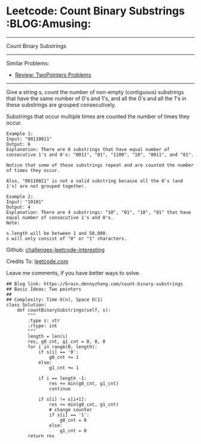 # Leetcode: Count Binary Substrings     :BLOG:Amusing:


---

Count Binary Substrings  

---

Similar Problems:  
-   [Review: TwoPointers Problems](https://brain.dennyzhang.com/review-twopointer)

---

Give a string s, count the number of non-empty (contiguous) substrings that have the same number of 0's and 1's, and all the 0's and all the 1's in these substrings are grouped consecutively.  

Substrings that occur multiple times are counted the number of times they occur.  

    Example 1:
    Input: "00110011"
    Output: 6
    Explanation: There are 6 substrings that have equal number of consecutive 1's and 0's: "0011", "01", "1100", "10", "0011", and "01".
    
    Notice that some of these substrings repeat and are counted the number of times they occur.
    
    Also, "00110011" is not a valid substring because all the 0's (and 1's) are not grouped together.

    Example 2:
    Input: "10101"
    Output: 4
    Explanation: There are 4 substrings: "10", "01", "10", "01" that have equal number of consecutive 1's and 0's.
    Note:
    
    s.length will be between 1 and 50,000.
    s will only consist of "0" or "1" characters.

Github: [challenges-leetcode-interesting](https://github.com/DennyZhang/challenges-leetcode-interesting/tree/master/count-binary-substrings)  

Credits To: [leetcode.com](https://leetcode.com/problems/count-binary-substrings/description/)  

Leave me comments, if you have better ways to solve.  

    ## Blog link: https://brain.dennyzhang.com/count-binary-substrings
    ## Basic Ideas: Two pointers
    ##
    ## Complexity: Time O(n), Space O(1)
    class Solution:
        def countBinarySubstrings(self, s):
            """
            :type s: str
            :rtype: int
            """
            length = len(s)
            res, g0_cnt, g1_cnt = 0, 0, 0
            for i in range(0, length):
                if s[i] == '0':
                    g0_cnt += 1
                else:
                    g1_cnt += 1
    
                if i == length -1:
                    res += min(g0_cnt, g1_cnt)
                    continue
    
                if s[i] != s[i+1]:
                    res += min(g0_cnt, g1_cnt)
                    # change counter
                    if s[i] == '1':
                        g0_cnt = 0
                    else:
                        g1_cnt = 0
            return res